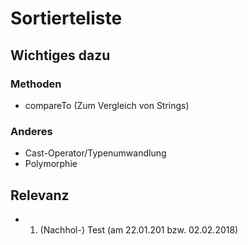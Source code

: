 # Sortierteliste

## Wichtiges dazu
### Methoden
* compareTo (Zum Vergleich von Strings)
### Anderes
* Cast-Operator/Typenumwandlung
* Polymorphie 

## Relevanz
* 1. (Nachhol-) Test (am 22.01.201 bzw. 02.02.2018)

